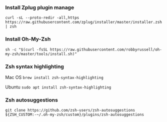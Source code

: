 ### Install Zplug plugin manage
`curl -sL --proto-redir -all,https https://raw.githubusercontent.com/zplug/installer/master/installer.zsh | zsh`

### Install Oh-My-Zsh
`sh -c "$(curl -fsSL https://raw.githubusercontent.com/robbyrussell/oh-my-zsh/master/tools/install.sh)"`

### Zsh syntax highlighting
Mac OS
`brew install zsh-syntax-highlighting`

Ubuntu
`sudo apt install zsh-syntax-highlighting`

### Zsh autosuggestions
`git clone https://github.com/zsh-users/zsh-autosuggestions ${ZSH_CUSTOM:-~/.oh-my-zsh/custom}/plugins/zsh-autosuggestions`
